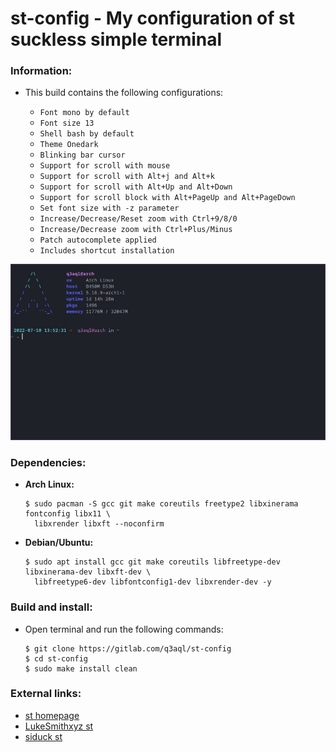 st-config - My configuration of st suckless simple terminal
===========================================================

### Information:

  * This build contains the following configurations:

    * `Font mono by default`
    * `Font size 13`
    * `Shell bash by default`
    * `Theme Onedark`
    * `Blinking bar cursor`
    * `Support for scroll with mouse`
    * `Support for scroll with Alt+j and Alt+k`
    * `Support for scroll with Alt+Up and Alt+Down`
    * `Support for scroll block with Alt+PageUp and Alt+PageDown`
    * `Set font size with -z parameter`
    * `Increase/Decrease/Reset zoom with Ctrl+9/8/0`
    * `Increase/Decrease zoom with Ctrl+Plus/Minus`
    * `Patch autocomplete applied`
    * `Includes shortcut installation`

<img src="examples/st.png" /> 

### Dependencies:
  
  * **Arch Linux:**

    ```shell
    $ sudo pacman -S gcc git make coreutils freetype2 libxinerama fontconfig libx11 \ 
      libxrender libxft --noconfirm
    ```` 

  * **Debian/Ubuntu:**
  
    ```shell
    $ sudo apt install gcc git make coreutils libfreetype-dev libxinerama-dev libxft-dev \
      libfreetype6-dev libfontconfig1-dev libxrender-dev -y
    ````

### Build and install:

* Open terminal and run the following commands:

  ```shell
  $ git clone https://gitlab.com/q3aql/st-config
  $ cd st-config
  $ sudo make install clean
  ````

### External links:

  * [st homepage](https://st.suckless.org/)
  * [LukeSmithxyz st](https://github.com/lukesmithxyz/st)
  * [siduck st](https://github.com/siduck/st)

